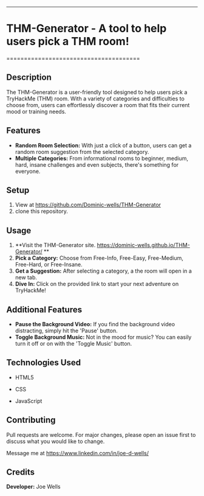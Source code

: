 ---

# THM-Generator - A tool to help users pick a THM room!

======================================

## Description

The THM-Generator is a user-friendly tool designed to help users pick a TryHackMe (THM) room. With a variety of categories and difficulties to choose from, users can effortlessly discover a room that fits their current mood or training needs.

## Features

- **Random Room Selection:** With just a click of a button, users can get a random room suggestion from the selected category.
- **Multiple Categories:** From informational rooms to beginner, medium, hard, insane challenges and even subjects, there's something for everyone.

## Setup

1.  View at https://github.com/Dominic-wells/THM-Generator
2.  clone this repository.

## Usage

1.  **Visit the THM-Generator site. https://dominic-wells.github.io/THM-Generator/ **
2.  **Pick a Category:** Choose from Free-Info, Free-Easy, Free-Medium, Free-Hard, or Free-Insane.
3.  **Get a Suggestion:** After selecting a category, a the room will open in a new tab.
4.  **Dive In:** Click on the provided link to start your next adventure on TryHackMe!

## Additional Features

- **Pause the Background Video:** If you find the background video distracting, simply hit the 'Pause' button.
- **Toggle Background Music:** Not in the mood for music? You can easily turn it off or on with the 'Toggle Music' button.

## Technologies Used

- HTML5

- CSS

- JavaScript

## Contributing

Pull requests are welcome. For major changes, please open an issue first to discuss what you would like to change.

Message me at https://www.linkedin.com/in/joe-d-wells/

## Credits

**Developer:** Joe Wells
